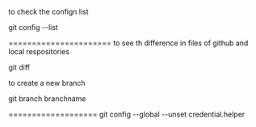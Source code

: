 to check the confign list

git config --list


======================
to see th difference in files of github and local respositories

git diff

to create a new branch 

git branch branchname

===================
git config --global --unset credential.helper
